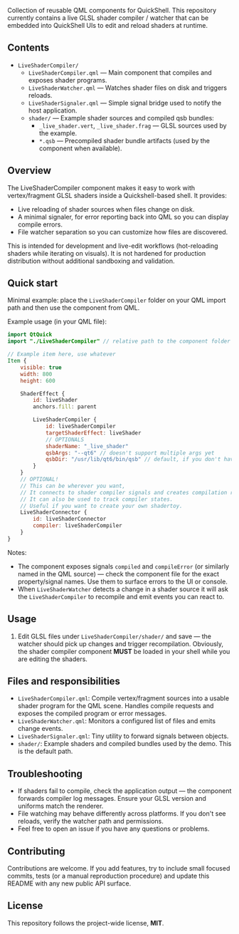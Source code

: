 
Collection of reusable QML components for QuickShell. This repository currently contains a live GLSL shader compiler / watcher that can be embedded into QuickShell UIs to edit and reload shaders at runtime.

## Contents

- `LiveShaderCompiler/`
	- `LiveShaderCompiler.qml` — Main component that compiles and exposes shader programs.
	- `LiveShaderWatcher.qml` — Watches shader files on disk and triggers reloads.
	- `LiveShaderSignaler.qml` — Simple signal bridge used to notify the host application.
	- `shader/` — Example shader sources and compiled qsb bundles:
		- `_live_shader.vert`, `_live_shader.frag` — GLSL sources used by the example.
		- `*.qsb` — Precompiled shader bundle artifacts (used by the component when available).

## Overview

The LiveShaderCompiler component makes it easy to work with vertex/fragment GLSL shaders inside a Quickshell-based shell. It provides:

- Live reloading of shader sources when files change on disk.
- A minimal signaler, for error reporting back into QML so you can display compile errors.
- File watcher separation so you can customize how files are discovered.

This is intended for development and live-edit workflows (hot-reloading shaders while iterating on visuals). It is not hardened for production distribution without additional sandboxing and validation.

## Quick start

Minimal example: place the `LiveShaderCompiler` folder on your QML import path and then
use the component from QML.

Example usage (in your QML file):

```qml
import QtQuick
import "./LiveShaderCompiler" // relative path to the component folder

// Example item here, use whatever
Item {
    visible: true
    width: 800
    height: 600

    ShaderEffect {
        id: liveShader
        anchors.fill: parent

        LiveShaderCompiler {
            id: liveShaderCompiler
            targetShaderEffect: liveShader
            // OPTIONALS
            shaderName: "_live_shader"
            qsbArgs: "--qt6" // doesn't support multiple args yet
            qsbDir: "/usr/lib/qt6/bin/qsb" // default, if you don't have qsb installed manually
        }
    }
    // OPTIONAL!
    // This can be wherever you want,
    // It connects to shader compiler signals and creates compilation related logs for you.
    // It can also be used to track compiler states.
    // Useful if you want to create your own shadertoy.
    LiveShaderConnector {
        id: liveShaderConnector
        compiler: liveShaderCompiler
    }
}
```

Notes:
- The component exposes signals `compiled` and `compileError` (or similarly named in
	the QML source) — check the component file for the exact property/signal names. Use
	them to surface errors to the UI or console.
- When `LiveShaderWatcher` detects a change in a shader source it will ask the
	`LiveShaderCompiler` to recompile and emit events you can react to.

## Usage
1. Edit GLSL files under `LiveShaderCompiler/shader/` and save — the watcher should pick up changes and trigger recompilation. Obviously, the shader compiler component **MUST** be loaded in your shell while you are editing the shaders.

## Files and responsibilities

- `LiveShaderCompiler.qml`: Compile vertex/fragment sources into a usable shader program
	for the QML scene. Handles compile requests and exposes the compiled program or
	error messages.
- `LiveShaderWatcher.qml`: Monitors a configured list of files and emits change events.
- `LiveShaderSignaler.qml`: Tiny utility to forward signals between objects.
- `shader/`: Example shaders and compiled bundles used by the demo. This is the default path.

## Troubleshooting

- If shaders fail to compile, check the application output — the component forwards
	compiler log messages. Ensure your GLSL version and uniforms match the renderer.
- File watching may behave differently across platforms. If you don't see reloads,
	verify the watcher path and permissions.
- Feel free to open an issue if you have any questions or problems.

## Contributing

Contributions are welcome. If you add features, try to include small focused commits,
tests (or a manual reproduction procedure) and update this README with any new public
API surface.

## License

This repository follows the project-wide license, **MIT**.
